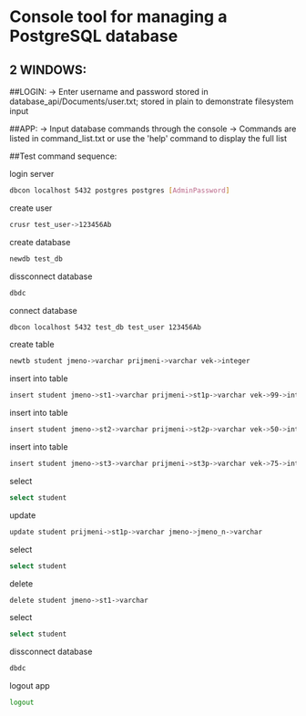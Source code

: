 # Console tool for managing a PostgreSQL database

## 2 WINDOWS:
##LOGIN:
-> Enter username and password stored in database_api/Documents/user.txt; stored in plain to demonstrate filesystem input

##APP:
-> Input database commands through the console
-> Commands are listed in command_list.txt or use the 'help' command to display the full list

##Test command sequence:

login server
```bash
dbcon localhost 5432 postgres postgres [AdminPassword]
```
create user
```bash
crusr test_user->123456Ab
```
create database
```bash
newdb test_db
```
dissconnect database
```bash
dbdc
```
connect database
```bash
dbcon localhost 5432 test_db test_user 123456Ab
```
create table
```bash
newtb student jmeno->varchar prijmeni->varchar vek->integer
```
insert into table
```bash
insert student jmeno->st1->varchar prijmeni->st1p->varchar vek->99->integer
```
insert into table
```bash
insert student jmeno->st2->varchar prijmeni->st2p->varchar vek->50->integer
```
insert into table
```bash
insert student jmeno->st3->varchar prijmeni->st3p->varchar vek->75->integer
```
select 
```bash
select student
```
update
```bash
update student prijmeni->st1p->varchar jmeno->jmeno_n->varchar
```
select
```bash
select student
```
delete
```bash
delete student jmeno->st1->varchar
```
select
```bash
select student
```
dissconnect database
```bash
dbdc
```
logout app
```bash
logout
```

